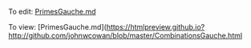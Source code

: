 To edit: [PrimesGauche.md](CombinationsGauche.html)

To view: [PrimesGauche.md](https://htmlpreview.github.io?http://github.com/johnwcowan/blob/master/CombinationsGauche.html
